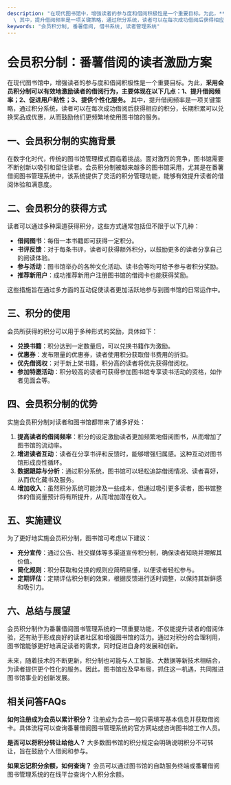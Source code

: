 ```yaml
---
description: "在现代图书馆中，增强读者的参与度和借阅积极性是一个重要目标。为此，**采用会员积分制可以有效地激励读者的借阅行为，主要体现在以下几点：1、提升借阅频率；2、促进用户粘性；3、提供个性化服务。**\
  \ 其中，提升借阅频率是一项关键策略，通过积分系统，读者可以在每次成功借阅后获得相应的积分，长期积累可以兑换奖品或优惠，从而鼓励他们更频繁地使用图书馆的服务。"
keywords: "会员积分制, 番薯借阅, 借书系统, 读者管理系统"
---
```

# 会员积分制：番薯借阅的读者激励方案

在现代图书馆中，增强读者的参与度和借阅积极性是一个重要目标。为此，**采用会员积分制可以有效地激励读者的借阅行为，主要体现在以下几点：1、提升借阅频率；2、促进用户粘性；3、提供个性化服务。** 其中，提升借阅频率是一项关键策略，通过积分系统，读者可以在每次成功借阅后获得相应的积分，长期积累可以兑换奖品或优惠，从而鼓励他们更频繁地使用图书馆的服务。

## **一、会员积分制的实施背景**

在数字化时代，传统的图书馆管理模式面临着挑战。面对激烈的竞争，图书馆需要不断创新以吸引和留住读者。会员积分制被越来越多的图书馆采用，尤其是在番薯借阅图书管理系统中，该系统提供了灵活的积分管理功能，能够有效提升读者的借阅体验和满意度。

## **二、会员积分的获得方式**

读者可以通过多种渠道获得积分，这些方式通常包括但不限于以下几种：

- **借阅图书**：每借一本书籍即可获得一定积分。
- **书评反馈**：对于每条书评，读者可获得额外积分，以鼓励更多的读者分享自己的阅读体验。
- **参与活动**：图书馆举办的各种文化活动、读书会等均可给予参与者积分奖励。
- **推荐新用户**：成功推荐新用户注册图书馆的借阅卡也能获得奖励。

这些措施旨在通过多方面的互动促使读者更加活跃地参与到图书馆的日常运作中。

## **三、积分的使用**

会员所获得的积分可以用于多种形式的奖励，具体如下：

- **兑换书籍**：积分达到一定数量后，可以兑换书籍作为激励。
- **优惠券**：发布限量的优惠券，读者使用积分获取借书费用的折扣。
- **优先借阅权**：对于新上架书籍，积分高的读者将优先获得借阅权。
- **参加特邀活动**：积分较高的读者可获得参加图书馆专享读书活动的资格，如作者见面会等。

## **四、会员积分制的优势**

实施会员积分制对读者和图书馆都带来了诸多好处：

1. **提高读者的借阅频率**：积分的设定激励读者更加频繁地借阅图书，从而增加了图书馆的流动率。
2. **增进读者互动**：读者在分享书评和反馈时，能够增强归属感。这种互动对图书馆形成良性循环。
3. **数据跟踪与分析**：通过积分系统，图书馆可以轻松追踪借阅情况、读者喜好，从而优化藏书及服务。
4. **增加收入**：虽然积分系统可能涉及一些成本，但通过吸引更多读者，图书馆整体的借阅量预计将有所提升，从而增加潜在收入。

## **五、实施建议**

为了更好地实施会员积分制，图书馆可考虑以下建议：

- **充分宣传**：通过公告、社交媒体等多渠道宣传积分制，确保读者知晓并理解其价值。
- **简化规则**：积分获取和兑换的规则应简明易懂，以便读者轻松参与。
- **定期评估**：定期评估积分制的效果，根据反馈进行适时调整，以保持其新鲜感和吸引力。

## **六、总结与展望**

会员积分制作为番薯借阅图书管理系统的一项重要功能，不仅能提升读者的借阅体验，还有助于形成良好的读者社区和增强图书馆的活力。通过对积分的合理利用，图书馆能够更好地满足读者的需求，同时促进自身的发展和创新。

未来，随着技术的不断更新，积分制也可能与人工智能、大数据等新技术相结合，为读者提供更个性化的服务。因此，图书馆应及早布局，抓住这一机遇，共同推进图书馆事业的创新发展。

## 相关问答FAQs

**如何注册成为会员以累计积分？**
注册成为会员一般只需填写基本信息并获取借阅卡。具体流程可以查询番薯借阅图书管理系统的官方网站或咨询图书馆工作人员。

**是否可以将积分转让给他人？**
大多数图书馆的积分规定会明确说明积分不可转让，旨在鼓励个人借阅和参与。

**如果忘记积分余额，如何查询？**
会员可以通过图书馆的自助服务终端或番薯借阅图书管理系统的在线平台查询个人积分余额。

